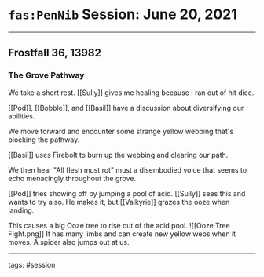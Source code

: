 # `fas:PenNib` Session: June 20, 2021
---

## Frostfall 36, 13982

### The Grove Pathway

We take a short rest. [[Sully]] gives me healing because I ran out of hit dice.

[[Pod]], [[Bobble]], and [[Basil]] have a discussion about diversifying our abilities.

We move forward and encounter some strange yellow webbing that's blocking the pathway.

[[Basil]] uses Firebolt to burn up the webbing and clearing our path.

We then hear "All flesh must rot" must a disembodied voice that seems to echo menacingly throughout the grove.

[[Pod]] tries showing off by jumping a pool of acid. [[Sully]] sees this and wants to try also. He makes it, but [[Valkyrie]] grazes the ooze when landing. 

This causes a big Ooze tree to rise out of the acid pool.
![[Ooze Tree Fight.png]]
It has many limbs and can create new yellow webs when it moves.
A spider also jumps out at us.





---

tags: #session



